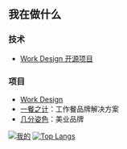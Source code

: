## 我在做什么

### 技术
* [Work Design 开源项目](https://github.com/work-design)

### 项目
* [Work Design](https://work.design)
* [一餐之计](https://meal.design)：工作餐品牌解决方案
* [几分姿色](https://jifenzise.com)：美业品牌


[![我的](https://github-readme-stats.vercel.app/api?username=qinmingyuan&show_icons=true)](https://github.com/anuraghazra/github-readme-stats)
[![Top Langs](https://github-readme-stats.vercel.app/api/top-langs/?username=qinmingyuan)](https://github.com/anuraghazra/github-readme-stats)
